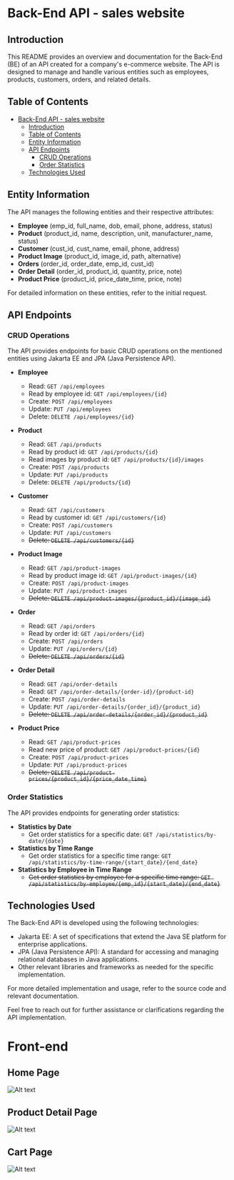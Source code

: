 # Back-End API - sales website

## Introduction

This README provides an overview and documentation for the Back-End (BE) of an API created for a company's e-commerce website. The API is designed to manage and handle various entities such as employees, products, customers, orders, and related details.

## Table of Contents

-   [Back-End API - sales website](#back-end-api---sales-website)
    -   [Introduction](#introduction)
    -   [Table of Contents](#table-of-contents)
    -   [Entity Information](#entity-information)
    -   [API Endpoints](#api-endpoints)
        -   [CRUD Operations](#crud-operations)
        -   [Order Statistics](#order-statistics)
    -   [Technologies Used](#technologies-used)

## Entity Information

The API manages the following entities and their respective attributes:

-   **Employee** (emp_id, full_name, dob, email, phone, address, status)
-   **Product** (product_id, name, description, unit, manufacturer_name, status)
-   **Customer** (cust_id, cust_name, email, phone, address)
-   **Product Image** (product_id, image_id, path, alternative)
-   **Orders** (order_id, order_date, emp_id, cust_id)
-   **Order Detail** (order_id, product_id, quantity, price, note)
-   **Product Price** (product_id, price_date_time, price, note)

For detailed information on these entities, refer to the initial request.

## API Endpoints

### CRUD Operations

The API provides endpoints for basic CRUD operations on the mentioned entities using Jakarta EE and JPA (Java Persistence API).

-   **Employee**

    -   Read: `GET /api/employees`
    -   Read by employee id: `GET /api/employees/{id}`
    -   Create: `POST /api/employees`
    -   Update: `PUT /api/employees`
    -   Delete: `DELETE /api/employees/{id}`

-   **Product**

    -   Read: `GET /api/products`
    -   Read by product id: `GET /api/products/{id}`
    -   Read images by product id: `GET /api/products/{id}/images`
    -   Create: `POST /api/products`
    -   Update: `PUT /api/products`
    -   Delete: `DELETE /api/products/{id}`

-   **Customer**

    -   Read: `GET /api/customers`
    -   Read by customer id: `GET /api/customers/{id}`
    -   Create: `POST /api/customers`
    -   Update: `PUT /api/customers`
    -   ~~Delete: `DELETE /api/customers/{id}`~~

-   **Product Image**

    -   Read: `GET /api/product-images`
    -   Read by product image id: `GET /api/product-images/{id}`
    -   Create: `POST /api/product-images`
    -   Update: `PUT /api/product-images`
    -   ~~Delete: `DELETE /api/product-images/{product_id}/{image_id}`~~

-   **Order**

    -   Read: `GET /api/orders`
    -   Read by order id: `GET /api/orders/{id}`
    -   Create: `POST /api/orders`
    -   Update: `PUT /api/orders/{id}`
    -   ~~Delete: `DELETE /api/orders/{id}`~~

-   **Order Detail**

    -   Read: `GET /api/order-details`
    -   Read: `GET /api/order-details/{order-id}/{product-id}`
    -   Create: `POST /api/order-details`
    -   Update: `PUT /api/order-details/{order_id}/{product_id}`
    -   ~~Delete: `DELETE /api/order-details/{order_id}/{product_id}`~~

-   **Product Price**

    -   Read: `GET /api/product-prices`
    -   Read new price of product: `GET /api/product-prices/{id}`
    -   Create: `POST /api/product-prices`
    -   Update: `PUT /api/product-prices`
    -   ~~Delete: `DELETE /api/product-prices/{product_id}/{price_date_time}`~~

### Order Statistics

The API provides endpoints for generating order statistics:

-   **Statistics by Date**
    -   Get order statistics for a specific date: `GET /api/statistics/by-date/{date}`
-   **Statistics by Time Range**
    -   Get order statistics for a specific time range: `GET /api/statistics/by-time-range/{start_date}/{end_date}`
-   **Statistics by Employee in Time Range**
    -   ~~Get order statistics by employee for a specific time range: `GET /api/statistics/by-employee/{emp_id}/{start_date}/{end_date}`~~

## Technologies Used

The Back-End API is developed using the following technologies:

-   Jakarta EE: A set of specifications that extend the Java SE platform for enterprise applications.
-   JPA (Java Persistence API): A standard for accessing and managing relational databases in Java applications.
-   Other relevant libraries and frameworks as needed for the specific implementation.

For more detailed implementation and usage, refer to the source code and relevant documentation.

Feel free to reach out for further assistance or clarifications regarding the API implementation.

# Front-end
## Home Page
![Alt text](https://thaoanhhaa1.github.io/www_images/Lab02_HomePage.jpeg "Home page")
## Product Detail Page
![Alt text](https://thaoanhhaa1.github.io/www_images/Lab02_ProductDetailPage.jpeg "Product detail page")
## Cart Page
![Alt text](https://thaoanhhaa1.github.io/www_images/Lab02_CartPage.jpeg "Cart page")